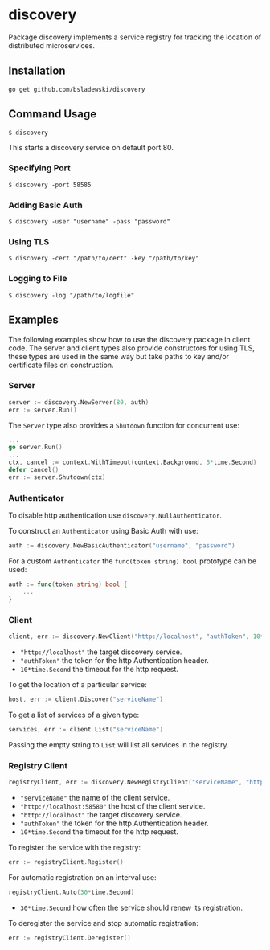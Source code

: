 # discovery

Package discovery implements a service registry for tracking the location of distributed microservices.

## Installation

`go get github.com/bsladewski/discovery`

## Command Usage

`$ discovery`

This starts a discovery service on default port 80.

### Specifying Port

`$ discovery -port 58585`

### Adding Basic Auth

`$ discovery -user "username" -pass "password"`

### Using TLS

`$ discovery -cert "/path/to/cert" -key "/path/to/key"`

### Logging to File

`$ discovery -log "/path/to/logfile"`

## Examples

The following examples show how to use the discovery package in client code.
The server and client types also provide constructors for using TLS, these
types are used in the same way but take paths to key and/or certificate files
on construction.

### Server

```go
server := discovery.NewServer(80, auth)
err := server.Run()
```

The `Server` type also provides a `Shutdown` function for concurrent use:

```go
...
go server.Run()
...
ctx, cancel := context.WithTimeout(context.Background, 5*time.Second)
defer cancel()
err := server.Shutdown(ctx)
```

### Authenticator

To disable http authentication use `discovery.NullAuthenticator`.

To construct an `Authenticator` using Basic Auth with use:

```go
auth := discovery.NewBasicAuthenticator("username", "password")
```

For a custom `Authenticator` the `func(token string) bool` prototype can be used:

```go
auth := func(token string) bool {
    ...
}
```

### Client

```go
client, err := discovery.NewClient("http://localhost", "authToken", 10*time.Second)
```

- `"http://localhost"` the target discovery service.
- `"authToken"` the token for the http Authentication header.
- `10*time.Second` the timeout for the http request.

To get the location of a particular service:

```go
host, err := client.Discover("serviceName")
```

To get a list of services of a given type:

```go
services, err := client.List("serviceName")
```

Passing the empty string to `List` will list all services in the registry.

### Registry Client

```go
registryClient, err := discovery.NewRegistryClient("serviceName", "http://localhost:58580", "http://localhost", "authToken", 10*time.Second)
```

- `"serviceName"` the name of the client service.
- `"http://localhost:58580"` the host of the client service.
- `"http://localhost"` the target discovery service.
- `"authToken"` the token for the http Authentication header.
- `10*time.Second` the timeout for the http request.

To register the service with the registry:

```go
err := registryClient.Register()
```

For automatic registration on an interval use:

```go
registryClient.Auto(30*time.Second)
```

- `30*time.Second` how often the service should renew its registration.

To deregister the service and stop automatic registration:

```go
err := registryClient.Deregister()
```
